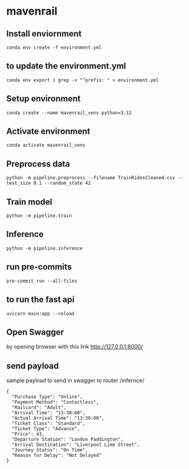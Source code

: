 # mavenrail

## Install enviornment

```
conda env create -f environment.yml
```

## to update the environment.yml

```
conda env export | grep -v "^prefix: " > environment.yml
```

## Setup environment
```
conda create --name mavenrail_venv python=3.12
```

## Activate environment
```
conda activate mavenrail_venv
```

## Preprocess data
```
python -m pipeline.preprocess --filename TrainRidesCleaned.csv --test_size 0.1 --random_state 42
```

## Train model
```
python -m pipeline.train
```

## Inference
```
python -m pipeline.inference
```
## run pre-commits
```
pre-commit run --all-files
```

## to run the fast api
```
uvicorn main:app --reload
```

## Open Swagger
by opening browser with this link http://127.0.0.1:8000/

## send payload
sample payload to send in swagger to router /infernce/
```
{
  "Purchase Type": "Online",
  "Payment Method": "Contactless",
  "Railcard": "Adult",
  "Arrival Time": "13:30:00",
  "Actual Arrival Time": "13:30:00",
  "Ticket Class": "Standard",
  "Ticket Type": "Advance",
  "Price": 43,
  "Departure Station": "London Paddington",
  "Arrival Destination": "Liverpool Lime Street",
  "Journey Status": "On Time",
  "Reason for Delay": "Not Delayed"
}

```
